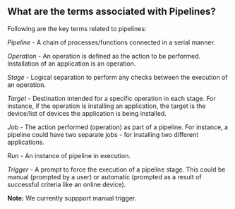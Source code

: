 ## What are the terms associated with Pipelines? 

Following are the key terms related to pipelines:


*Pipeline* - A chain of processes/functions connected in a serial manner.

*Operation* - An operation is defined as the action to be performed. Installation of an application is an operation.

*Stage* - Logical separation to perform any checks between the execution of an operation.

*Target* - Destination intended for a specific operation in each stage. For instance, if the operation is installing an application, the target is the device/list of devices the application is being installed.

*Job* - The action performed (operation) as part of a pipeline. For instance, a pipeline could have two separate jobs - for installing two different applications.

*Run* - An instance of pipeline in execution.

*Trigger* - A prompt to force the execution of a pipeline stage. This could be manual (prompted by a user) or automatic (prompted as a result of successful criteria like an online device).

**Note:** We currently suppport manual trigger.
